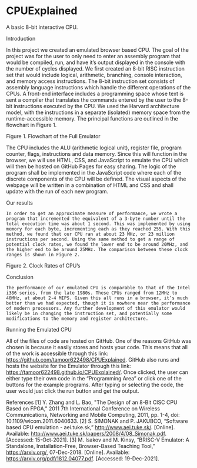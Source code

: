# CPUExplained
A basic 8-bit interactive CPU.


Introduction

In this project we created an emulated browser based CPU. The goal of the project was for the user to only need to enter an assembly program that would be compiled, run, and have it’s output displayed in the console with the number of cycles displayed. 
We first created an 8-bit RISC instruction set that would include logical, arithmetic, branching, console interaction, and memory access instructions. The 8-bit instruction set consists of assembly language instructions which handle the different operations of the CPUs. A front-end interface includes a programming space whose text is sent a compiler that translates the commands entered by the user to the 8-bit instructions executed by the CPU. We used the Harvard architecture model, with the instructions in a separate (isolated) memory space from the runtime-accessible memory. The principal functions are outlined in the flowchart in Figure 1. 

Figure 1. Flowchart of the Full Emulator

The CPU includes the ALU (arithmetic logical unit), register file, program counter, flags, instructions and data memory. 
Since this will function in the browser, we will use HTML, CSS, and JavaScript to emulate the CPU which will then be hosted on GitHub Pages for easy sharing. The logic of the program shall be implemented in the JavaScript code where each of the discrete components of the CPU will be defined. The visual aspects of the webpage will be written in a combination of HTML and CSS and shall update with the run of each new program.

Our results

	In order to get an approximate measure of performance, we wrote a program that incremented the equivalent of a 3-byte number until the total execution time was about 1 second. This was implemented by using memory for each byte, incrementing each as they reached 255. With this method, we found that our CPU ran at about 23 MHz, or 23 million instructions per second. Using the same method to get a range of potential clock rates, we found the lower end to be around 20MHz, and the higher end to be around 25MHz. The comparison between these clock ranges is shown in Figure 2.

Figure 2. Clock Rates of CPU’s

Conclusion

	The performance of our emulated CPU is comparable to that of the Intel i386 series, from the late 1980s. These CPUs ranged from 12MHz to 40MHz, at about 2-4 MIPS. Given this all runs in a browser, it’s much better than we had expected, though it is nowhere near the performance of modern processors. Any further development of this emulator would likely be in changing the instruction set, and potentially some modifications to the memory and register architecture.

Running the Emulated CPU

All of the files of code are hosted on GitHub. One of the reasons GitHub was chosen is because it easily stores and hosts your code. This means that all of the work is accessible through this link:
https://github.com/tamoor622498/CPUExplained. GitHub also runs and hosts the website for the Emulator through this link: https://tamoor622498.github.io/CPUExplained/. Once clicked, the user can either type their own code in the “Programming Area” or click one of the buttons for the example programs. After typing or selecting the code, the user would just click the run button and get the output.

References
[1] Y. Zhang and L. Bao, "The Design of an 8-Bit CISC CPU Based on FPGA," 2011 7th International Conference on Wireless Communications, Networking and Mobile Computing, 2011, pp. 1-4, doi: 10.1109/wicom.2011.6040633.
[2] S. SIMONAK and P. JAKUBCO, “Software based CPU emulation - aei.tuke.sk,” http://www.aei.tuke.sk/. [Online]. Available: http://www.aei.tuke.sk/papers/2008/4/08_Simonak.pdf. [Accessed: 15-Oct-2021]. 
[3] M. Isakov and M. Kinsy, “BRISC-V Emulator: A Standalone, Installation-Free, Browser-Based Teaching Tool,” https://arxiv.org/, 07-Dec-2018. [Online]. Available: https://arxiv.org/pdf/1812.04077.pdf. [Accessed: 19-Dec-2021]. 
